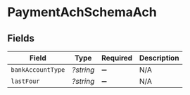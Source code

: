 # PaymentAchSchemaAch


## Fields

| Field              | Type               | Required           | Description        |
| ------------------ | ------------------ | ------------------ | ------------------ |
| `bankAccountType`  | *?string*          | :heavy_minus_sign: | N/A                |
| `lastFour`         | *?string*          | :heavy_minus_sign: | N/A                |